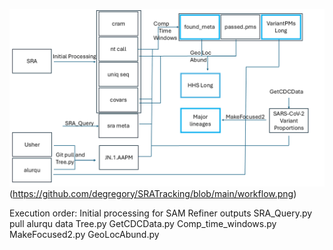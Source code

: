 ![logo](https://github.com/degregory/SRATracking/blob/main/workflow.png)(https://github.com/degregory/SRATracking/blob/main/workflow.png)

Execution order:
Initial processing for SAM Refiner outputs
SRA_Query.py
pull alurqu data
Tree.py
GetCDCData.py
Comp_time_windows.py
MakeFocused2.py
GeoLocAbund.py

